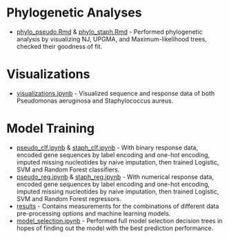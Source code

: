 # Phylogenetic Analyses

- [phylo_pseudo.Rmd](https://github.com/solislemuslab/dna-nn/blob/master/lareina/phylo_pseudo.Rmd) & [phylo_staph.Rmd](https://github.com/solislemuslab/dna-nn/blob/master/lareina/phylo_staph.Rmd) - Performed phylogenetic analysis by visualizing NJ, UPGMA, and Maximum-likelihood trees, checked their goodness of fit. 

# Visualizations
- [visualizations.ipynb](https://github.com/solislemuslab/dna-nn/blob/master/lareina/visualizations.ipynb) - Visualized sequence and response data of both Pseudomonas aeruginosa and Staphylococcus aureus. 

# Model Training
- [pseudo_clf.ipynb](https://github.com/solislemuslab/dna-nn/blob/master/lareina/pseudo_clf.ipynb) & [staph_clf.ipynb](https://github.com/solislemuslab/dna-nn/blob/master/lareina/staph_clf.ipynb) - With binary response data, encoded gene sequences by label encoding and one-hot encoding, imputed missing nucleotides by naive imputation, then trained Logistic, SVM and Random Forest classifiers. 
- [pseudo_reg.ipynb](https://github.com/solislemuslab/dna-nn/blob/master/lareina/pseudo_reg.ipynb) & [staph_reg.ipynb](https://github.com/solislemuslab/dna-nn/blob/master/lareina/staph_reg.ipynb) - With numerical response data, encoded gene sequences by label encoding and one-hot encoding, imputed missing nucleotides by naive imputation, then trained Logistic, SVM and Random Forest regressors. 
- [results](https://github.com/solislemuslab/dna-nn/tree/master/lareina/results) - Contains measurements for the combinations of different data pre-processing options and machine learning models. 
- [model_selection.ipynb](https://github.com/solislemuslab/dna-nn/blob/master/lareina/model_selection.ipynb) - Performed full model selection decision trees in hopes of finding out the model with the best prediction performance. 
